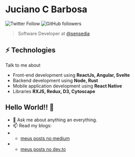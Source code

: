# Juciano C Barbosa
![Twitter Follow](https://img.shields.io/twitter/follow/juciano_barbosa?label=Fallow%20jucian0&style=social) ![GitHub followers](https://img.shields.io/github/followers/jucian0?style=social)

> Software Developer at [@sensedia](https://github.com/Sensedia)

## ⚡ Technologies
Talk to me about
- Front-end development using **ReactJs, Angular, Svelte**
- Backend development using **Node, Rust**
- Mobile application development using **React Native**
- Libraries **RXJS, Redux, D3, Cytoscape**

## Hello World!!  🤔
- 💬 Ask me about anything an everything.
- 📫 Read my blogs: 
- - [meus posts no medium](https://medium.com/@jucian0) 
- - [meus posts no dev.to](https://dev.to/jucian0)
